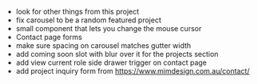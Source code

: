 - look for other things from this project
- fix carousel to be a random featured project
- small component that lets you change the mouse cursor
- Contact page forms 
- make sure spacing on carousel matches gutter width
- add coming soon slot with blur over it for the projects section
- add view current role side drawer trigger on contact page
- add project inquiry form from https://www.mimdesign.com.au/contact/

